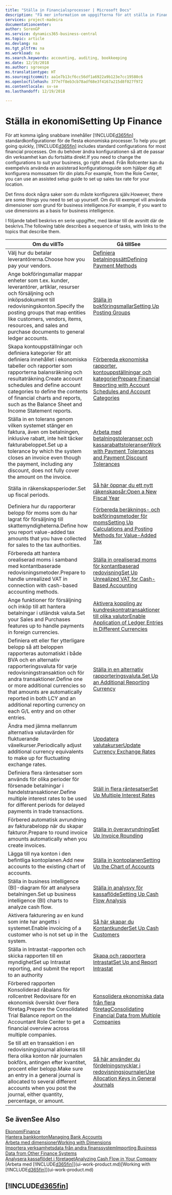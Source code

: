 ```yaml
---
title: "Ställa in Financialsprocesser | Microsoft Docs"
description: "Få mer information om uppgifterna för att ställa in Finance i ditt företag som passar alla behov av redovisning, granskning eller bokföring."
services: project-madeira
documentationcenter: 
author: SorenGP
ms.service: dynamics365-business-central
ms.topic: article
ms.devlang: na
ms.tgt_pltfrm: na
ms.workload: na
ms.search.keywords: accounting, auditing, bookkeeping
ms.date: 12/19/2018
ms.author: sgroespe
ms.translationtype: HT
ms.sourcegitcommit: aa1e7b13cf6cc56df1a6922a9b123e7cc19580c6
ms.openlocfilehash: 377e7f8eb3cb78adf68e3f4167a215d8f027f972
ms.contentlocale: sv-se
ms.lasthandoff: 12/19/2018

---
```

# <a name="setting-up-finance"></a><span data-ttu-id="afeec-103">Ställa in ekonomi</span><span class="sxs-lookup"><span data-stu-id="afeec-103">Setting Up Finance</span></span>
<span data-ttu-id="afeec-104">För att komma igång snabbare innehåller [!INCLUDE[d365fin](includes/d365fin_md.md)] standardkonfigurationer för de flesta ekonomiska processer.</span><span class="sxs-lookup"><span data-stu-id="afeec-104">To help you get going quickly, [!INCLUDE[d365fin](includes/d365fin_md.md)] includes standard configurations for most financial processes.</span></span> <span data-ttu-id="afeec-105">Om du behöver ändra konfigurationen så att de passar din verksamhet kan du fortsätta direkt.</span><span class="sxs-lookup"><span data-stu-id="afeec-105">If you need to change the configurations to suit your business, go right ahead.</span></span> <span data-ttu-id="afeec-106">Från Rollcenter kan du exempelvis använda en assisterad konfigurationsguide som hjälper dig att konfigurera momssatsen för din plats.</span><span class="sxs-lookup"><span data-stu-id="afeec-106">For example, from the Role Center, you can use an assisted setup guide to set up sales tax rate for your location.</span></span>  

<span data-ttu-id="afeec-107">Det finns dock några saker som du måste konfigurera själv.</span><span class="sxs-lookup"><span data-stu-id="afeec-107">However, there are some things you need to set up yourself.</span></span> <span data-ttu-id="afeec-108">Om du till exempel vill använda dimensioner som grund för business intelligence.</span><span class="sxs-lookup"><span data-stu-id="afeec-108">For example, if you want to use dimensions as a basis for business intelligence.</span></span>  

<span data-ttu-id="afeec-109">I följande tabell beskrivs en serie uppgifter, med länkar till de avsnitt där de beskrivs.</span><span class="sxs-lookup"><span data-stu-id="afeec-109">The following table describes a sequence of tasks, with links to the topics that describe them.</span></span>

| <span data-ttu-id="afeec-110">Om du vill</span><span class="sxs-lookup"><span data-stu-id="afeec-110">To</span></span> | <span data-ttu-id="afeec-111">Gå till</span><span class="sxs-lookup"><span data-stu-id="afeec-111">See</span></span> |
| --- | --- |
| <span data-ttu-id="afeec-112">Välj hur du betalar leverantörerna.</span><span class="sxs-lookup"><span data-stu-id="afeec-112">Choose how you pay your vendors.</span></span> |[<span data-ttu-id="afeec-113">Definiera betalningssätt</span><span class="sxs-lookup"><span data-stu-id="afeec-113">Defining Payment Methods</span></span>](finance-payment-methods.md) |
| <span data-ttu-id="afeec-114">Ange bokföringsmallar mappar enheter som t.ex. kunder, leverantörer, artiklar, resurser och försäljning och inköpsdokument till redovisningskonton.</span><span class="sxs-lookup"><span data-stu-id="afeec-114">Specify the posting groups that map entities like customers, vendors, items, resources, and sales and purchase documents to general ledger accounts.</span></span> |[<span data-ttu-id="afeec-115">Ställa in bokföringsmallar</span><span class="sxs-lookup"><span data-stu-id="afeec-115">Setting Up Posting Groups</span></span>](finance-posting-groups.md)|
|<span data-ttu-id="afeec-116">Skapa kontouppställningar och definiera kategorier för att definiera innehållet i ekonomiska tabeller och rapporter som rapporterna balansräkning och resultaträkning.</span><span class="sxs-lookup"><span data-stu-id="afeec-116">Create account schedules and define account categories to define the contents of financial charts and reports, such as the Balance Sheet and Income Statement reports.</span></span>|[<span data-ttu-id="afeec-117">Förbereda ekonomiska rapporter, kontouppställningar och kategorier</span><span class="sxs-lookup"><span data-stu-id="afeec-117">Prepare Financial Reporting with Account Schedules and Account Categories</span></span>](bi-how-work-account-schedule.md)|
|<span data-ttu-id="afeec-118">Ställa in en tolerans genom vilken systemet stänger en faktura, även om betalningen, inklusive rabatt, inte helt täcker fakturabeloppet.</span><span class="sxs-lookup"><span data-stu-id="afeec-118">Set up a tolerance by which the system closes an invoice even though the payment, including any discount, does not fully cover the amount on the invoice.</span></span>|[<span data-ttu-id="afeec-119">Arbeta med betalningstoleranser och kassarabattstoleranser</span><span class="sxs-lookup"><span data-stu-id="afeec-119">Work with Payment Tolerances and Payment Discount Tolerances</span></span>](finance-payment-tolerance-and-payment-discount-tolerance.md)|
| <span data-ttu-id="afeec-120">Ställa in räkenskapsperioder.</span><span class="sxs-lookup"><span data-stu-id="afeec-120">Set up fiscal periods.</span></span> |[<span data-ttu-id="afeec-121">Så här öppnar du ett nytt räkenskapsår:</span><span class="sxs-lookup"><span data-stu-id="afeec-121">Open a New Fiscal Year</span></span>](finance-how-open-new-fiscal-year.md) |
| <span data-ttu-id="afeec-122">Definiera hur du rapporterar belopp för moms som du har lagrat för försäljning till skattemyndigheterna.</span><span class="sxs-lookup"><span data-stu-id="afeec-122">Define how you report value-added tax amounts that you have collected for sales to the tax authorities.</span></span> |[<span data-ttu-id="afeec-123">Förbereda beräknings- och bokföringsmetoder för moms</span><span class="sxs-lookup"><span data-stu-id="afeec-123">Setting Up Calculations and Posting Methods for Value-Added Tax</span></span>](finance-setup-vat.md)|
|<span data-ttu-id="afeec-124">Förbereda att hantera orealiserad moms i samband med kontantbaserade redovisningsmetoder.</span><span class="sxs-lookup"><span data-stu-id="afeec-124">Prepare to handle unrealized VAT in connection with cash-based accounting methods.</span></span>|[<span data-ttu-id="afeec-125">Ställa in orealiserad moms för kontantbaserad redovisning</span><span class="sxs-lookup"><span data-stu-id="afeec-125">Set Up Unrealized VAT for Cash-Based Accounting</span></span>](finance-setup-unrealized-vat.md)|
| <span data-ttu-id="afeec-126">Ange funktioner för försäljning och inköp till att hantera betalningar i utländsk valuta.</span><span class="sxs-lookup"><span data-stu-id="afeec-126">Set your Sales and Purchases features up to handle payments in foreign currencies.</span></span>|[<span data-ttu-id="afeec-127">Aktivera koppling av kundreskontratransaktioner till olika valutor</span><span class="sxs-lookup"><span data-stu-id="afeec-127">Enable Application of Ledger Entries in Different Currencies</span></span>](finance-how-enable-application-ledger-entries-different-currencies.md)
|<span data-ttu-id="afeec-128">Definiera ett eller fler ytterligare belopp så att beloppen rapporteras automatiskt i både BVA och en alternativ rapporteringsvaluta för varje redovisningstransaktion och för andra transaktioner.</span><span class="sxs-lookup"><span data-stu-id="afeec-128">Define one or more additional currencies so that amounts are automatically reported in both LCY and an additional reporting currency on each G/L entry and on other entries.</span></span>|[<span data-ttu-id="afeec-129">Ställa in en alternativ rapporteringsvaluta.</span><span class="sxs-lookup"><span data-stu-id="afeec-129">Set Up an Additional Reporting Currency</span></span>](finance-how-setup-additional-currencies.md)|
|<span data-ttu-id="afeec-130">Ändra med jämna mellanrum alternativa valutavärden för fluktuerande växelkurser.</span><span class="sxs-lookup"><span data-stu-id="afeec-130">Periodically adjust additional currency equivalents to make up for fluctuating exchange rates.</span></span>|[<span data-ttu-id="afeec-131">Uppdatera valutakurser</span><span class="sxs-lookup"><span data-stu-id="afeec-131">Update Currency Exchange Rates</span></span>](finance-how-update-currencies.md)|
|<span data-ttu-id="afeec-132">Definiera flera räntesatser som används för olika perioder för försenade betalningar i handelstransaktioner.</span><span class="sxs-lookup"><span data-stu-id="afeec-132">Define multiple interest rates to be used for different periods for delayed payments in trade transactions.</span></span>|[<span data-ttu-id="afeec-133">Ställ in flera räntesatser</span><span class="sxs-lookup"><span data-stu-id="afeec-133">Set Up Multiple Interest Rates</span></span>](finance-how-to-set-up-multiple-interest-rates.md)|
|<span data-ttu-id="afeec-134">Förbered automatisk avrundning av fakturabelopp när du skapar fakturor.</span><span class="sxs-lookup"><span data-stu-id="afeec-134">Prepare to round invoice amounts automatically when you create invoices.</span></span>|[<span data-ttu-id="afeec-135">Ställa in överavrundning</span><span class="sxs-lookup"><span data-stu-id="afeec-135">Set Up Invoice Rounding</span></span>](finance-set-up-invoice-rounding.md)|
| <span data-ttu-id="afeec-136">Lägga till nya konton i den befintliga kontoplanen.</span><span class="sxs-lookup"><span data-stu-id="afeec-136">Add new accounts to the existing chart of accounts.</span></span> |[<span data-ttu-id="afeec-137">Ställa in kontoplanen</span><span class="sxs-lookup"><span data-stu-id="afeec-137">Setting Up the Chart of Accounts</span></span>](finance-setup-chart-accounts.md) |
| <span data-ttu-id="afeec-138">Ställa in business intelligence (BI)-diagram för att analysera betalningen.</span><span class="sxs-lookup"><span data-stu-id="afeec-138">Set up business intelligence (BI) charts to analyze cash flow.</span></span> |[<span data-ttu-id="afeec-139">Ställa in analysvy för kassaflöde</span><span class="sxs-lookup"><span data-stu-id="afeec-139">Setting Up Cash Flow Analysis</span></span>](finance-setup-cash-flow-analyses.md) |
|<span data-ttu-id="afeec-140">Aktivera fakturering av en kund som inte har angetts i systemet.</span><span class="sxs-lookup"><span data-stu-id="afeec-140">Enable invoicing of a customer who is not set up in the system.</span></span>|[<span data-ttu-id="afeec-141">Så här skapar du Kontantkunder</span><span class="sxs-lookup"><span data-stu-id="afeec-141">Set Up Cash Customers</span></span>](finance-how-to-set-up-cash-customers.md)|
| <span data-ttu-id="afeec-142">Ställa in Intrastat-rapporten och skicka rapporten till en myndighet</span><span class="sxs-lookup"><span data-stu-id="afeec-142">Set up Intrastat reporting, and submit the report to an authority</span></span> | [<span data-ttu-id="afeec-143">Skapa och rapportera Intrastat</span><span class="sxs-lookup"><span data-stu-id="afeec-143">Set Up and Report Intrastat</span></span>](finance-how-setup-report-intrastat.md)|
|<span data-ttu-id="afeec-144">Förbered rapporten Konsoliderad råbalans för rollcentret Redovisare för en ekonomisk översikt över flera företag.</span><span class="sxs-lookup"><span data-stu-id="afeec-144">Prepare the Consolidated Trial Balance report on the Accountant Role Center to get a financial overview across multiple companies.</span></span>|[<span data-ttu-id="afeec-145">Konsolidera ekonomiska data från flera företag</span><span class="sxs-lookup"><span data-stu-id="afeec-145">Consolidating Financial Data from Multiple Companies</span></span>](finance-consolidated-company-reporting.md)|
|<span data-ttu-id="afeec-146">Se till att en transaktion i en redovisningsjournal allokeras till flera olika konton när journalen bokförs, antingen efter kvantitet, procent eller belopp.</span><span class="sxs-lookup"><span data-stu-id="afeec-146">Make sure an entry in a general journal is allocated to several different accounts when you post the journal, either quantity, percentage, or amount.</span></span>|[<span data-ttu-id="afeec-147">Så här använder du fördelningsnycklar i redovisningsjournaler</span><span class="sxs-lookup"><span data-stu-id="afeec-147">Use Allocation Keys in General Journals</span></span>](ui-how-use-allocation-keys-general-journals.md)|

## <a name="see-also"></a><span data-ttu-id="afeec-148">Se även</span><span class="sxs-lookup"><span data-stu-id="afeec-148">See Also</span></span>
[<span data-ttu-id="afeec-149">Ekonomi</span><span class="sxs-lookup"><span data-stu-id="afeec-149">Finance</span></span>](finance.md)  
[<span data-ttu-id="afeec-150">Hantera bankkonton</span><span class="sxs-lookup"><span data-stu-id="afeec-150">Managing Bank Accounts</span></span>](bank-manage-bank-accounts.md)  
[<span data-ttu-id="afeec-151">Arbeta med dimensioner</span><span class="sxs-lookup"><span data-stu-id="afeec-151">Working with Dimensions</span></span>](finance-dimensions.md)  
[<span data-ttu-id="afeec-152">Importera verksamhetsdata från andra finanssystem</span><span class="sxs-lookup"><span data-stu-id="afeec-152">Importing Business Data from Other Finance Systems</span></span>](across-import-data-configuration-packages.md)  
[<span data-ttu-id="afeec-153">Analysera kassaflödet i företaget</span><span class="sxs-lookup"><span data-stu-id="afeec-153">Analyzing Cash Flow in Your Company</span></span>](finance-analyze-cash-flow.md)  
<span data-ttu-id="afeec-154">[Arbeta med [!INCLUDE[d365fin](includes/d365fin_md.md)]](ui-work-product.md)</span><span class="sxs-lookup"><span data-stu-id="afeec-154">[Working with [!INCLUDE[d365fin](includes/d365fin_md.md)]](ui-work-product.md)</span></span>  

## [!INCLUDE[d365fin](includes/free_trial_md.md)]  

